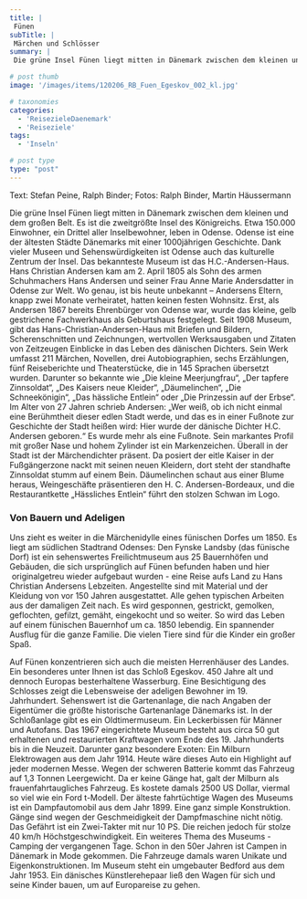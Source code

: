 ```yaml
---
title: |
 Fünen
subTitle: |
 Märchen und Schlösser
summary: |
 Die grüne Insel Fünen liegt mitten in Dänemark zwischen dem kleinen und dem großen Belt. Es ist die zweitgrößte Insel des Königreichs. Etwa 150.000 Einwohner, ein Drittel aller Inselbewohner, leben in Odense. Odense ist eine der ältesten Städte Dänemarks mit einer 1000jährigen Geschichte. Dank vieler Museen und Sehenswürdigkeiten

# post thumb
image: '/images/items/120206_RB_Fuen_Egeskov_002_kl.jpg'

# taxonomies
categories: 
  - 'ReisezieleDaenemark'
  - 'Reiseziele'
tags:
  - 'Inseln'

# post type
type: "post"
---
```


Text: Stefan Peine, Ralph Binder; Fotos: Ralph Binder, Martin Häussermann

Die grüne Insel Fünen liegt mitten in Dänemark zwischen dem kleinen und dem großen Belt. Es ist die zweitgrößte Insel des Königreichs. Etwa 150.000 Einwohner, ein Drittel aller Inselbewohner, leben in Odense. <span>Odense ist eine der ältesten Städte Dänemarks mit einer 1000jährigen Geschichte. Dank vieler Museen und Sehenswürdigkeiten ist Odense auch das kulturelle Zentrum der Insel. Das bekannteste Museum ist das H.C.-Andersen-Haus. Hans Christian Andersen kam am 2. April 1805 als Sohn des armen Schuhmachers Hans Andersen und seiner Frau Anne Marie Andersdatter in Odense zur Welt. Wo genau, ist bis heute unbekannt – Andersens Eltern, knapp zwei Monate verheiratet, hatten keinen festen Wohnsitz. Erst, als Andersen 1867 bereits Ehrenbürger von Odense war, wurde das kleine, gelb gestrichene Fachwerkhaus als Geburtshaus festgelegt. Seit 1908 Museum, gibt das Hans-Christian-Andersen-Haus mit Briefen und Bildern, Scherenschnitten und Zeichnungen, wertvollen Werksausgaben und Zitaten von Zeitzeugen Einblicke in das Leben des dänischen Dichters. Sein Werk umfasst 211 Märchen, Novellen, drei Autobiographien, sechs Erzählungen, fünf Reiseberichte und Theaterstücke, die in 145 Sprachen übersetzt wurden.</span> Darunter so bekannte wie „Die kleine Meerjungfrau“, „Der tapfere Zinnsoldat“, „Des Kaisers neue Kleider“, „Däumelinchen“, „Die Schneekönigin“, „Das hässliche Entlein“ oder „Die Prinzessin auf der Erbse“. Im Alter von 27 Jahren schrieb Andersen: „Wer weiß, ob ich nicht einmal eine Berühmtheit dieser edlen Stadt werde, und das es in einer Fußnote zur Geschichte der Stadt heißen wird: Hier wurde der dänische Dichter H.C. Andersen geboren.“ Es wurde mehr als eine Fußnote. Sein markantes Profil mit großer Nase und hohem Zylinder ist ein Markenzeichen. Überall in der Stadt ist der Märchendichter präsent. Da posiert der eitle Kaiser in der Fußgängerzone nackt mit seinen neuen Kleidern, dort steht der standhafte Zinnsoldat stumm auf einem Bein. Däumelinchen schaut aus einer Blume heraus, Weingeschäfte präsentieren den H. C. Andersen-Bordeaux, und die Restaurantkette „Hässliches Entlein“ führt den stolzen Schwan im Logo.  

### Von Bauern und Adeligen

Uns zieht es weiter in die Märchenidylle eines fünischen Dorfes um 1850. Es liegt am südlichen Stadtrand Odenses: Den Fynske Landsby (das fünische Dorf) ist ein sehenswertes Freilichtmuseum aus 25 Bauernhöfen und Gebäuden, die sich ursprünglich auf Fünen befunden haben und hier  originalgetreu wieder aufgebaut wurden - eine Reise aufs Land zu Hans Christian Andersens Lebzeiten. Angestellte sind mit Material und der Kleidung von vor 150 Jahren ausgestattet. Alle gehen typischen Arbeiten aus der damaligen Zeit nach. Es wird gesponnen, gestrickt, gemolken, geflochten, gefilzt, gemäht, eingekocht und so weiter. So wird das Leben auf einem fünischen Bauernhof um ca. 1850 lebendig. Ein spannender Ausflug für die ganze Familie. Die vielen Tiere sind für die Kinder ein großer Spaß.

Auf Fünen konzentrieren sich auch die meisten Herrenhäuser des Landes. Ein besonderes unter Ihnen ist das Schloß Egeskov. 450 Jahre alt und dennoch Europas besterhaltene Wasserburg. Eine Besichtigung des Schlosses zeigt die Lebensweise der adeligen Bewohner im 19. Jahrhundert.<span> Sehenswert ist die Gartenanlage, die nach Angaben der Eigentümer die größte historische Gartenanlage Dänemarks ist. </span>In der Schloßanlage gibt es ein Oldtimermuseum. Ein Leckerbissen für Männer und Autofans. Das 1967 eingerichtete Museum besteht aus circa 50 gut erhaltenen und restaurierten Kraftwagen vom Ende des 19. Jahrhunderts bis in die Neuzeit. Darunter ganz besondere Exoten: Ein Milburn Elektrowagen aus dem Jahr 1914. Heute wäre dieses Auto ein Highlight auf jeder modernen Messe. Wegen der schweren Batterie kommt das Fahrzeug auf 1,3 Tonnen Leergewicht. Da er keine Gänge hat, galt der Milburn als frauenfahrtaugliches Fahrzeug. Es kostete damals 2500 US Dollar, viermal so viel wie ein Ford t-Modell. Der älteste fahrtüchtige Wagen des Museums ist ein Dampfautomobil aus dem Jahr 1899. Eine ganz simple Konstruktion. Gänge sind wegen der Geschmeidigkeit der Dampfmaschine nicht nötig. Das Gefährt ist ein Zwei-Takter mit nur 10 PS. Die reichen jedoch für stolze 40 km/h Höchstgeschwindigkeit. Ein weiteres Thema des Museums - Camping der vergangenen Tage. Schon in den 50er Jahren ist Campen in Dänemark in Mode gekommen. Die Fahrzeuge damals waren Unikate und Eigenkonstruktionen. Im Museum steht ein umgebauter Bedford aus dem Jahr 1953. Ein dänisches Künstlerehepaar ließ den Wagen für sich und seine Kinder bauen, um auf Europareise zu gehen.